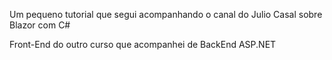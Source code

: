 Um pequeno tutorial que segui acompanhando o canal do Julio Casal sobre Blazor com C#

Front-End do outro curso que acompanhei de BackEnd ASP.NET